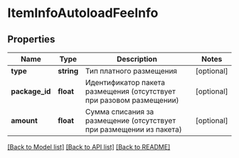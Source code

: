 # ItemInfoAutoloadFeeInfo

## Properties
Name | Type | Description | Notes
------------ | ------------- | ------------- | -------------
**type** | **string** | Тип платного размещения | [optional] 
**package_id** | **float** | Идентификатор пакета размещения (отсутствует при разовом размещении) | [optional] 
**amount** | **float** | Сумма списания за размещение (отсутствует при размещении из пакета) | [optional] 

[[Back to Model list]](../../README.md#documentation-for-models) [[Back to API list]](../../README.md#documentation-for-api-endpoints) [[Back to README]](../../README.md)

